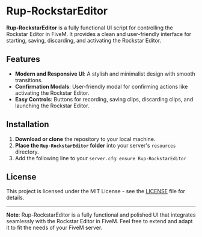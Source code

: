 # Rup-RockstarEditor

**Rup-RockstarEditor** is a fully functional UI script for controlling the Rockstar Editor in FiveM. It provides a clean and user-friendly interface for starting, saving, discarding, and activating the Rockstar Editor.

## Features

- **Modern and Responsive UI**: A stylish and minimalist design with smooth transitions.
- **Confirmation Modals**: User-friendly modal for confirming actions like activating the Rockstar Editor.
- **Easy Controls**: Buttons for recording, saving clips, discarding clips, and launching the Rockstar Editor.

## Installation

1. **Download or clone** the repository to your local machine.
2. **Place the `Rup-RockstarEditor` folder** into your server's `resources` directory.
3. Add the following line to your `server.cfg`: `ensure Rup-RockstarEditor`

## License

This project is licensed under the MIT License - see the [LICENSE](LICENSE) file for details.

---

**Note**: Rup-RockstarEditor is a fully functional and polished UI that integrates seamlessly with the Rockstar Editor in FiveM. Feel free to extend and adapt it to fit the needs of your FiveM server.